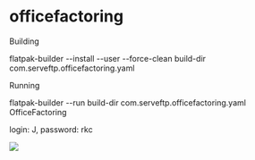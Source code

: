 # officefactoring

Building

flatpak-builder --install --user --force-clean build-dir com.serveftp.officefactoring.yaml

Running

flatpak-builder --run build-dir com.serveftp.officefactoring.yaml OfficeFactoring

login: J, password: rkc

![](http://officefactoring.serveftp.com/demo/github/officefactoring.png)
